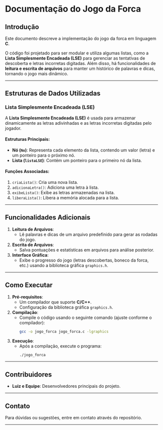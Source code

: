 # Documentação do Jogo da Forca

## Introdução
Este documento descreve a implementação do jogo da forca em linguagem **C**.

O código foi projetado para ser modular e utiliza algumas listas, como a **Lista Simplesmente Encadeada (LSE)** para gerenciar as tentativas de descoberta e letras incorretas digitadas. Além disso, há funcionalidades de **leitura e escrita de arquivos** para manter um histórico de palavras e dicas, tornando o jogo mais dinâmico.

---

## Estruturas de Dados Utilizadas

### Lista Simplesmente Encadeada (LSE)
A **Lista Simplesmente Encadeada (LSE)** é usada para armazenar dinamicamente as letras adivinhadas e as letras incorretas digitadas pelo jogador.

#### Estruturas Principais:
- **Nó (`No`)**: Representa cada elemento da lista, contendo um valor (letra) e um ponteiro para o próximo nó.
- **Lista (`listaLSE`)**: Contém um ponteiro para o primeiro nó da lista.

#### Funções Associadas:
1. `criaLista()`: Cria uma nova lista.
2. `adicionaLetra()`: Adiciona uma letra à lista.
3. `exibeLista()`: Exibe as letras armazenadas na lista.
4. `liberaLista()`: Libera a memória alocada para a lista.

---

## Funcionalidades Adicionais
1. **Leitura de Arquivos**:
   - Lê palavras e dicas de um arquivo predefinido para gerar as rodadas do jogo.
2. **Escrita de Arquivos**:
   - Salva pontuações e estatísticas em arquivos para análise posterior.
3. **Interface Gráfica**:
   - Exibe o progresso do jogo (letras descobertas, boneco da forca, etc.) usando a biblioteca gráfica `graphics.h`.

---

## Como Executar
1. **Pré-requisitos**:
   - Um compilador que suporte **C/C++**.
   - Configuração da biblioteca gráfica `graphics.h`.
2. **Compilação**:
   - Compile o código usando o seguinte comando (ajuste conforme o compilador):
     ```bash
     gcc -o jogo_forca jogo_forca.c -lgraphics
     ```
3. **Execução**:
   - Após a compilação, execute o programa:
     ```bash
     ./jogo_forca
     ```

---

## Contribuidores
- **Luiz e Equipe**: Desenvolvedores principais do projeto.

---

## Contato
Para dúvidas ou sugestões, entre em contato através do repositório.

---
